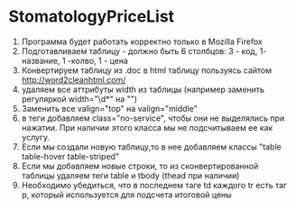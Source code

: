 # StomatologyPriceList

1. Программа будет работать корректно только в Mozilla Firefox
2. Подготавливаем таблицу - должно быть 6 столбцов: 3 - код, 1- название, 1 -колво, 1 - цена
3. Конвертируем таблицу из .doc в html таблицу пользуясь сайтом http://word2cleanhtml.com/
4. удаляем все аттрибуты width из таблицы (например заменить регуляркой width="\d*" на "")
5. Заменить все valign="top" на valign="middle"
6. в теги <tr> добавляем class="no-service", чтобы они не выделялись при нажатии. При наличии этого класса мы не подсчитываем ее как услугу.
7. Если мы создали новую таблицу,то в нее добавляем классы "table table-hover table-striped"
8. Если мы добавляем новые строки, то из сконвертированной таблицы удаляем теги table и tbody (thead при наличии)
9. Необходимо убедиться, что в последнем таге td каждого tr есть таг p, который используется для подсчета итоговой цены